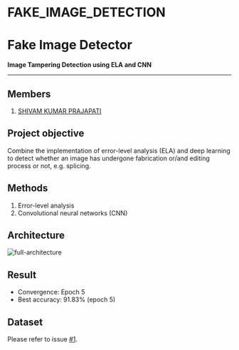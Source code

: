 # FAKE_IMAGE_DETECTION
# Fake Image Detector

**Image Tampering Detection using ELA and CNN**

---

## Members
1. [SHIVAM KUMAR PRAJAPATI](https://github.com/Shivamkumarprajapat)

## Project objective
Combine the implementation of error-level analysis (ELA) and deep learning to detect whether an image has undergone fabrication or/and editing process or not, e.g. splicing.

## Methods
1. Error-level analysis
2. Convolutional neural networks (CNN)

## Architecture
![full-architecture](docs/model-architecture.jpg)

## Result
- Convergence: Epoch 5
- Best accuracy: 91.83% (epoch 5)

## Dataset
Please refer to issue [#1](https://github.com/agusgun/FakeImageDetector/issues/1).

